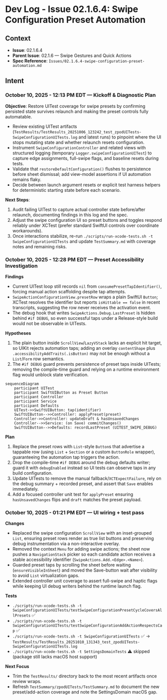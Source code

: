 # Dev Log - Issue 02.1.6.4: Swipe Configuration Preset Automation

## Context
- **Issue**: 02.1.6.4
- **Parent Issue**: 02.1.6 — Swipe Gestures and Quick Actions
- **Spec Reference**: `Issues/02.1.6.4-swipe-configuration-preset-automation.md`

## Intent

### October 10, 2025 - 12:13 PM EDT — Kickoff & Diagnostic Plan

**Objective**: Restore UITest coverage for swipe presets by confirming persisted state survives relaunch and making the preset controls fully automatable.

- Review existing UITest artifacts (`TestResults/TestResults_20251006_123242_test_zpodUITests-SwipeConfigurationUITests.log` and latest runs) to pinpoint where the UI stops mutating state and whether relaunch resets configuration.
- Instrument `SwipeConfigurationController` and related views with structured logging (temporary `Logger.swipeConfigurationUITest`) to capture edge assignments, full-swipe flags, and baseline resets during tests.
- Validate that `restoreDefaultConfiguration()` flushes to persistence before sheet dismissal; add view-model assertions if UI automation remains flaky.
- Decide between launch argument resets or explicit test harness helpers for deterministic starting state before each scenario.

**Next Steps**:
1. Audit failing UITest to capture actual controller state before/after relaunch, documenting findings in this log and the spec.
2. Adjust the swipe configuration UI so preset buttons and toggles respond reliably under XCTest (prefer standard SwiftUI controls over coordinate workarounds).
3. Once interactions stabilize, re-run `./scripts/run-xcode-tests.sh -t SwipeConfigurationUITests` and update `TestSummary.md` with coverage notes and remaining risks.

### October 10, 2025 - 12:28 PM EDT — Preset Accessibility Investigation

**Findings**
- Current UITest loop still records `nil` from `consumePresetTapIdentifier()`, forcing manual action scaffolding despite tap attempts.
- `SwipeActionConfigurationView.presetRow` wraps a plain SwiftUI `Button`; XCTest resolves the identifier but reports `isHittable == false` in recent transcripts, suggesting the row never receives the activation event.
- The debug hook that writes `SwipeActions.Debug.LastPreset` is hidden behind `#if DEBUG`, so even successful taps under a Release-style build would not be observable in UITests.

**Hypotheses**
1. The plain button inside `ScrollView`/`LazyVStack` lacks an explicit hit target, so UIKit rejects automation taps; adding an overlay `contentShape` plus `.accessibilityAddTraits(.isButton)` may not be enough without a `List`/`Form` row semantics.
2. The `#if DEBUG` guard prevents persistence of preset taps inside UITests; removing the compile-time guard and relying on a runtime environment flag would unblock state verification.

```mermaid
sequenceDiagram
    participant UITest
    participant SwiftUIButton as Preset Button
    participant Controller
    participant Service
    participant Defaults
    UITest->>SwiftUIButton: tap(identifier)
    SwiftUIButton-->>Controller: applyPreset(preset)
    Controller->>Controller: updateDraft & hasUnsavedChanges
    Controller-->>Service: (on Save) commitChanges()
    SwiftUIButton-->>Defaults: recordLastPreset (UITEST_SWIPE_DEBUG)
```

**Plan**
1. Replace the preset rows with `List`-style `Button`s that advertise a tappable row (using `List` + `Section` or a custom `ButtonRole` wrapper), guaranteeing the automation tap triggers the action.
2. Drop the compile-time `#if DEBUG` around the debug defaults writer; guard it with `debugEnabled` instead so UI tests can observe taps in any build configuration.
3. Update UITests to remove the manual fallback/`XCTExpectFailure`, rely on the debug summary + recorded preset, and assert that `Save` enables immediately.
4. Add a focused controller unit test for `applyPreset` ensuring `hasUnsavedChanges` flips and `draft` matches the preset payload.

### October 10, 2025 - 01:21 PM EDT — UI wiring + test pass

**Changes**
- Replaced the swipe configuration `ScrollView` with an inset-grouped `List`, ensuring preset rows render as true list buttons and preserving debug instrumentation via a non-interactive overlay.
- Removed the context `Menu` for adding swipe actions; the sheet now pushes a `NavigationStack` picker so each candidate action receives a stable accessibility identifier (`SwipeActions.Add.<Edge>.<Name>`).
- Guarded preset taps by scrolling the sheet before waiting (`ensureVisibleInSheet`) and moved the Save-button wait after visibility to avoid `List` virtualization gaps.
- Extended controller unit coverage to assert full-swipe and haptic flags while keeping UI debug writers behind the runtime launch flag.

**Tests**
- `./scripts/run-xcode-tests.sh -t SwipeConfigurationUITests/testSwipeConfigurationPresetCycleCoversAllPresets` ✅
- `./scripts/run-xcode-tests.sh -t SwipeConfigurationUITests/testSwipeConfigurationAddActionRespectsCap` ✅
- `./scripts/run-xcode-tests.sh -t SwipeConfigurationUITests` ✅ → `TestResults/TestResults_20251010_131343_test_zpodUITests-SwipeConfigurationUITests.log`
- `./scripts/run-xcode-tests.sh -t SettingsDomainTests` ⚠️ skipped (package still lacks macOS host support)

**Next Focus**
- Trim the `TestResults/` directory back to the most recent artifacts once review wraps.
- Refresh `TestSummary/zpodUITests/TestSummary.md` to document the new preset/add-action coverage and note the SettingsDomain macOS gap.
